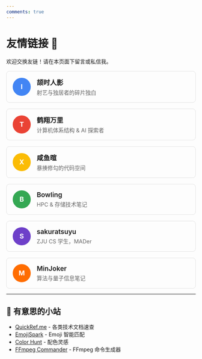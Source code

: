 ```yaml
---
comments: true
---
```


# 友情链接 💞

欢迎交换友链！请在本页面下留言或私信我。

<style>
  .flink-container {
    display: grid;
    grid-template-columns: 1fr;
    gap: 1rem;
    margin-top: 1rem;
  }

  .flink-card {
    border: 1px solid #e0e0e0;
    border-radius: 8px;
    padding: 1rem;
    text-decoration: none;
    color: inherit;
    background: transparent;
    transition: transform 0.2s, box-shadow 0.2s;
    display: flex;
    align-items: center;
    gap: 1rem;
    font-family: -apple-system, BlinkMacSystemFont, "Segoe UI", Roboto, sans-serif;
  }

  .flink-card:hover {
    transform: translateY(-2px);
    box-shadow: 0 4px 12px rgba(0,0,0,0.1);
  }

  .flink-avatar {
    width: 48px;
    height: 48px;
    border-radius: 50%;
    display: flex;
    align-items: center;
    justify-content: center;
    color: white;
    font-weight: bold;
    font-size: 1.1rem;
    flex-shrink: 0;
  }

  .flink-name {
    font-weight: 600;
    margin: 0;
    font-size: 1.1rem;
  }

  .flink-desc {
    margin: 0.25rem 0 0;
    color: #666;
    font-size: 0.9rem;
  }

  /* 随机背景色（可根据名字首字母固定） */
  .bg-1 { background-color: #4285f4; }
  .bg-2 { background-color: #ea4335; }
  .bg-3 { background-color: #fbbc05; }
  .bg-4 { background-color: #34a853; }
  .bg-5 { background-color: #6e40c9; }
  .bg-6 { background-color: #ff6d01; }
</style>

<div class="flink-container">

  <!-- 颉时人影 -->
  <a href="https://blog.isshikih.top/" class="flink-card" target="_blank">
    <div class="flink-avatar bg-1">I</div>
    <div>
      <p class="flink-name">颉时人影</p>
      <p class="flink-desc">射艺与独居者的碎片独白</p>
    </div>
  </a>

  <!-- 鹤翔万里 -->
  <a href="https://note.tonycrane.cc/" class="flink-card" target="_blank">
    <div class="flink-avatar bg-2">T</div>
    <div>
      <p class="flink-name">鹤翔万里</p>
      <p class="flink-desc">计算机体系结构 & AI 探索者</p>
    </div>
  </a>

  <!-- 咸鱼暄 -->
  <a href="https://xuan-insr.github.io/" class="flink-card" target="_blank">
    <div class="flink-avatar bg-3">X</div>
    <div>
      <p class="flink-name">咸鱼暄</p>
      <p class="flink-desc">暴揍修勾的代码空间</p>
    </div>
  </a>

  <!-- Bowling -->
  <a href="https://note.bowling233.top/" class="flink-card" target="_blank">
    <div class="flink-avatar bg-4">B</div>
    <div>
      <p class="flink-name">Bowling</p>
      <p class="flink-desc">HPC & 存储技术笔记</p>
    </div>
  </a>

  <!-- sakuratsuyu -->
  <a href="https://sakuratsuyu.github.io/Note/" class="flink-card" target="_blank">
    <div class="flink-avatar bg-5">S</div>
    <div>
      <p class="flink-name">sakuratsuyu</p>
      <p class="flink-desc">ZJU CS 学生，MADer</p>
    </div>
  </a>

  <!-- MinJoker -->
  <a href="https://note.minjoker.top/" class="flink-card" target="_blank">
    <div class="flink-avatar bg-6">M</div>
    <div>
      <p class="flink-name">MinJoker</p>
      <p class="flink-desc">算法与量子信息笔记</p>
    </div>
  </a>

</div>

---

## 🔗 有意思的小站

- [QuickRef.me](https://quickref.me/) - 各类技术文档速查
- [EmojiSpark](https://emojispark.com/) - Emoji 智能匹配
- [Color Hunt](https://colorhunt.co/) - 配色灵感
- [FFmpeg Commander](https://alfg.dev/ffmpeg-commander/) - FFmpeg 命令生成器